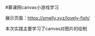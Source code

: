 #慕课网canvas小游戏学习

展示页面：[https://smelly.xyz/lovely-fish/ ](https://smelly.xyz/lovely-fish/ "一起去玩玩吧！")

本次实践主要学习了canvas对图片的绘制
